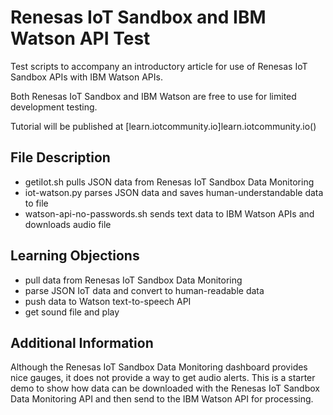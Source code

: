 # Renesas IoT Sandbox and IBM Watson API Test

Test scripts to accompany an introductory article for 
use of Renesas IoT Sandbox APIs with IBM Watson APIs.

Both Renesas IoT Sandbox and IBM Watson are free to use for limited 
development testing.

Tutorial will be published at [learn.iotcommunity.io]learn.iotcommunity.io()

## File Description

- getiIot.sh pulls JSON data from Renesas IoT Sandbox Data Monitoring
- iot-watson.py parses JSON data and saves human-understandable data to file
- watson-api-no-passwords.sh sends text data to IBM Watson APIs and downloads audio file


## Learning Objections

- pull data from Renesas IoT Sandbox Data Monitoring
- parse JSON IoT data and convert to human-readable data
- push data to Watson text-to-speech API
- get sound file and play

## Additional Information

Although the Renesas IoT Sandbox Data Monitoring dashboard provides
nice gauges, it does not provide a way to get audio alerts.
This is a starter demo to show how data can be downloaded with
the Renesas IoT Sandbox Data Monitoring API and then send to
the IBM Watson API for processing.